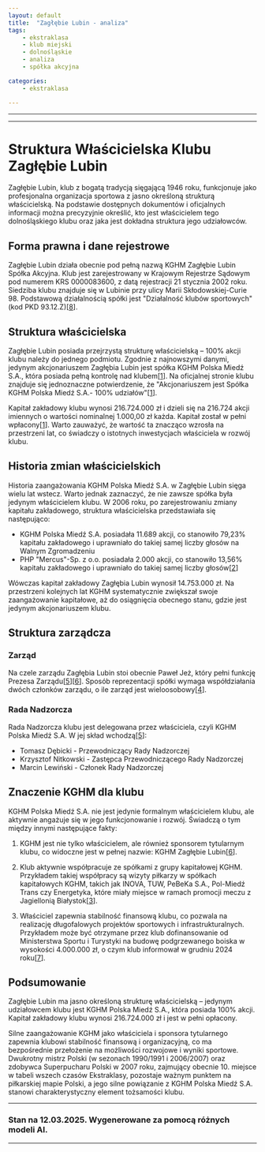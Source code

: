 ```yaml
---
layout: default
title:  "Zagłębie Lubin - analiza"
tags: 
    - ekstraklasa
    - klub miejski
    - dolnośląskie
    - analiza
    - spółka akcyjna

categories:
    - ekstraklasa

---
```

[1]: https://www.zaglebie.com/Akcjonariusze  
[2]: https://kghm.com/pl/rejestracja-zmian-kapitalu-zakladowego-spolki-zaglebie-lubin-sportowa-spolka-akcyjna  
[3]: https://www.zaglebie.com/Aktualnosci/Pierwszy-zespol/miedziowi-odwiedzili-spolki-kapitalowe-kghm_n17580  
[4]: https://krs-pobierz.pl/mks-zaglebie-lubin-spolka-akcyjna-i5386972  
[5]: https://mkszaglebie.pl/page/show/wladze-klubu/65  
[6]: https://pl.wikipedia.org/wiki/Zag%C5%82%C4%99bie_Lubin_(pi%C5%82ka_no%C5%BCna)  
[7]: https://www.zaglebie.com/Aktualnosci/Klub  
[8]: https://www.imsig.pl/krs/0000083600  
[9]: https://mkszaglebie.pl/art/show/oficjalnie-pawel-jez-nowym-prezesem-zaglebia-lubin/9767  
[10]: https://pl.wikipedia.org/wiki/KGHM_Polska_Mied%C5%BA  
[11]: https://szczecin.tvp.pl/84788512/pogon-szczecin-zaglebie-lubin-ekstraklasa-walne-zgromadzenie-akcjonariuszy-tvp3-szczecin  
[12]: https://aleo.com/pl/firma/zaglebie-lubin-spolka-akcyjna  
[13]: https://krs-pobierz.pl/miejski-klub-sportowy-zaglebie-lubin-i175835  
[14]: https://www.gov.pl/web/aktywa-panstwowe/ogloszenie-spolki-zaglebie-lubin-sa-gk-kghm-o-wszczeciu-postepowania-kwalifikacyjnego-na-stanowisko-prezesa-zarzadu  
[15]: https://www.zaglebie.com/Druzyna  
[16]: https://aleo.com/pl/firma/mks-zaglebie-lubin-spolka-akcyjna-lubin  
[17]: https://krs-pobierz.pl/zaglebie-lubin-spolka-akcyjna-i40491  
[18]: https://www.gov.pl/web/aktywa-panstwowe/ogloszenie-spolki-zaglebie-lubin-sa-w-sprawie-wszczecia-postepowania-kwalifikacyjnego-na-stanowisko-prezesa-zarzadu  
[19]: https://zaglebie.eu/dla-akcjonariuszy/  
[20]: https://fotokrs.pl/krs-83600-zaglebie_lubin_spolka_akcyjna.html  

---
---

# Struktura Właścicielska Klubu Zagłębie Lubin

Zagłębie Lubin, klub z bogatą tradycją sięgającą 1946 roku, funkcjonuje jako profesjonalna organizacja sportowa z jasno określoną strukturą właścicielską. Na podstawie dostępnych dokumentów i oficjalnych informacji można precyzyjnie określić, kto jest właścicielem tego dolnośląskiego klubu oraz jaka jest dokładna struktura jego udziałowców.

## Forma prawna i dane rejestrowe

Zagłębie Lubin działa obecnie pod pełną nazwą KGHM Zagłębie Lubin Spółka Akcyjna. Klub jest zarejestrowany w Krajowym Rejestrze Sądowym pod numerem KRS 0000083600, z datą rejestracji 21 stycznia 2002 roku. Siedziba klubu znajduje się w Lubinie przy ulicy Marii Skłodowskiej-Curie 98. Podstawową działalnością spółki jest "Działalność klubów sportowych" (kod PKD 93.12.Z)\[[8]\].

## Struktura właścicielska

Zagłębie Lubin posiada przejrzystą strukturę właścicielską – 100% akcji klubu należy do jednego podmiotu. Zgodnie z najnowszymi danymi, jedynym akcjonariuszem Zagłębia Lubin jest spółka KGHM Polska Miedź S.A., która posiada pełną kontrolę nad klubem\[[1]\]. Na oficjalnej stronie klubu znajduje się jednoznaczne potwierdzenie, że "Akcjonariuszem jest Spółka KGHM Polska Miedź S.A.- 100% udziałów"\[[1]\].

Kapitał zakładowy klubu wynosi 216.724.000 zł i dzieli się na 216.724 akcji imiennych o wartości nominalnej 1.000,00 zł każda. Kapitał został w pełni wpłacony\[[1]\]. Warto zauważyć, że wartość ta znacząco wzrosła na przestrzeni lat, co świadczy o istotnych inwestycjach właściciela w rozwój klubu.

## Historia zmian właścicielskich

Historia zaangażowania KGHM Polska Miedź S.A. w Zagłębie Lubin sięga wielu lat wstecz. Warto jednak zaznaczyć, że nie zawsze spółka była jedynym właścicielem klubu. W 2006 roku, po zarejestrowaniu zmiany kapitału zakładowego, struktura właścicielska przedstawiała się następująco:

- KGHM Polska Miedź S.A. posiadała 11.689 akcji, co stanowiło 79,23% kapitału zakładowego i uprawniało do takiej samej liczby głosów na Walnym Zgromadzeniu
- PHP "Mercus"-Sp. z o.o. posiadała 2.000 akcji, co stanowiło 13,56% kapitału zakładowego i uprawniało do takiej samej liczby głosów\[[2]\]

Wówczas kapitał zakładowy Zagłębia Lubin wynosił 14.753.000 zł. Na przestrzeni kolejnych lat KGHM systematycznie zwiększał swoje zaangażowanie kapitałowe, aż do osiągnięcia obecnego stanu, gdzie jest jedynym akcjonariuszem klubu.

## Struktura zarządcza

### Zarząd

Na czele zarządu Zagłębia Lubin stoi obecnie Paweł Jeż, który pełni funkcję Prezesa Zarządu\[[5]\]\[[6]\]. Sposób reprezentacji spółki wymaga współdziałania dwóch członków zarządu, o ile zarząd jest wieloosobowy\[[4]\].

### Rada Nadzorcza

Rada Nadzorcza klubu jest delegowana przez właściciela, czyli KGHM Polska Miedź S.A. W jej skład wchodzą\[[5]\]:
- Tomasz Dębicki - Przewodniczący Rady Nadzorczej
- Krzysztof Nitkowski - Zastępca Przewodniczącego Rady Nadzorczej
- Marcin Lewiński - Członek Rady Nadzorczej

## Znaczenie KGHM dla klubu

KGHM Polska Miedź S.A. nie jest jedynie formalnym właścicielem klubu, ale aktywnie angażuje się w jego funkcjonowanie i rozwój. Świadczą o tym między innymi następujące fakty:

1. KGHM jest nie tylko właścicielem, ale również sponsorem tytularnym klubu, co widoczne jest w pełnej nazwie: KGHM Zagłębie Lubin\[[6]\].

2. Klub aktywnie współpracuje ze spółkami z grupy kapitałowej KGHM. Przykładem takiej współpracy są wizyty piłkarzy w spółkach kapitałowych KGHM, takich jak INOVA, TUW, PeBeKa S.A., Pol-Miedź Trans czy Energetyka, które miały miejsce w ramach promocji meczu z Jagiellonią Białystok\[[3]\].

3. Właściciel zapewnia stabilność finansową klubu, co pozwala na realizację długofalowych projektów sportowych i infrastrukturalnych. Przykładem może być otrzymane przez klub dofinansowanie od Ministerstwa Sportu i Turystyki na budowę podgrzewanego boiska w wysokości 4.000.000 zł, o czym klub informował w grudniu 2024 roku\[[7]\].

## Podsumowanie

Zagłębie Lubin ma jasno określoną strukturę właścicielską – jedynym udziałowcem klubu jest KGHM Polska Miedź S.A., która posiada 100% akcji. Kapitał zakładowy klubu wynosi 216.724.000 zł i jest w pełni opłacony. 

Silne zaangażowanie KGHM jako właściciela i sponsora tytularnego zapewnia klubowi stabilność finansową i organizacyjną, co ma bezpośrednie przełożenie na możliwości rozwojowe i wyniki sportowe. Dwukrotny mistrz Polski (w sezonach 1990/1991 i 2006/2007) oraz zdobywca Superpucharu Polski w 2007 roku, zajmujący obecnie 10. miejsce w tabeli wszech czasów Ekstraklasy, pozostaje ważnym punktem na piłkarskiej mapie Polski, a jego silne powiązanie z KGHM Polska Miedź S.A. stanowi charakterystyczny element tożsamości klubu.

---

### Stan na 12.03.2025. Wygenerowane za pomocą różnych modeli AI.
---